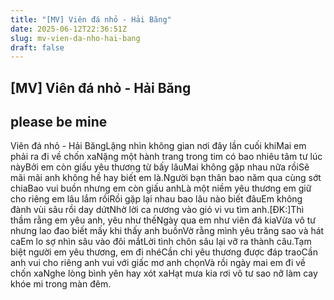 ```yaml
---
title: "[MV] Viên đá nhỏ - Hải Băng"
date: 2025-06-12T22:36:51Z
slug: mv-vien-da-nho-hai-bang
draft: false
---
```


## [MV] Viên đá nhỏ - Hải Băng

## please be mine

Viên đá nhỏ - Hải BăngLặng nhìn không gian nơi đây lần cuối khiMai em phải ra đi về chốn xaNặng một hành trang trong tim có bao nhiêu tâm tư lúc nàyBởi em còn giấu yêu thương từ bấy lâuMai không gặp nhau nữa rồiSẽ mãi mãi anh không hề hay biết em là.Người bạn thân bao năm qua cùng sớt chiaBao vui buồn nhưng em còn giấu anhLà một niềm yêu thương em giữ cho riêng em lâu lắm rồiRồi gặp lại nhau bao lâu nào biết đâuEm không đành vùi sâu rồi day dứtNhờ lời ca nương vào gió vi vu tìm anh.[ĐK:]Thì thầm rằng em yêu anh, yêu như thếNgày qua em như viên đá kiaVừa vô tư nhưng lao đao biết mấy khi thấy anh buồnVờ rằng mình yêu trăng sao và hát caEm lo sợ nhìn sâu vào đôi mắtLời tình chôn sâu lại vỡ ra thành câu.Tạm biệt người em yêu thương, em đi nhéCần chi yêu thương được đáp traoCần anh vui cho riêng anh vui với giấc mơ anh chọnVà rồi ngày mai em đi về chốn xaNghe lòng bình yên hay xót xaHạt mưa kia rơi vô tư sao nỡ làm cay khóe mi trong màn đêm.